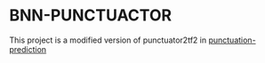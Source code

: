 # BNN-PUNCTUACTOR

This project is a modified version of punctuator2tf2 in [punctuation-prediction](https://github.com/cadia-lvl/punctuation-prediction)